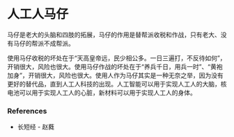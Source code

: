 # 人工人马仔

马仔是老大的头脑和四肢的拓展，马仔的作用是替帮派收税和作战，只有老大、没有马仔的帮派不成帮派。

使用马仔收税的坏处在于“天高皇帝远，民少相公多。一日三遍打，不反待如何”，开销很大，风险也很大。使用马仔作战的坏处在于“养兵千日，用兵一时”、“黄袍加身”，开销很大，风险也很大。使用人作为马仔其实是一种无奈之举，因为没有更好的替代品，直到人工人科技的出现。人工智能可以用于实现人工人的大脑，核电池可以用于实现人工人的心脏，新材料可以用于实现人工人的身体。

### References

- 长短经 - 赵蕤
